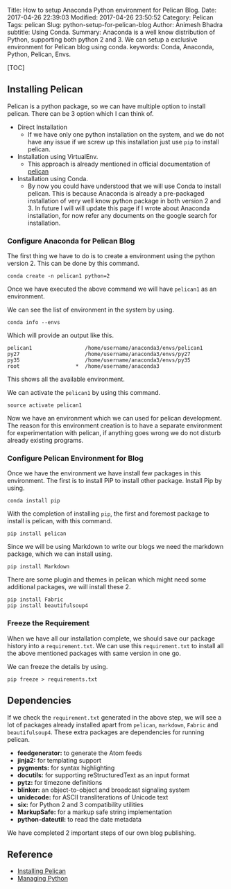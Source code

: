 Title: How to setup Anaconda Python environment for Pelican Blog.
Date: 2017-04-26 22:39:03
Modified: 2017-04-26 23:50:52
Category: Pelican
Tags: pelican
Slug: python-setup-for-pelican-blog
Author: Animesh Bhadra
subtitle: Using Conda.
Summary: Anaconda is a well know distribution of Python, supporting both python 2 and 3. We can setup a exclusive environment for Pelican blog using conda.
keywords: Conda, Anaconda, Python, Pelican, Envs.

[TOC]

## Installing Pelican ##

Pelican is a python package, so we can have multiple option to install pelican. There can be 3 option which I can think of.

* Direct Installation
    - If we have only one python installation on the system, and we do not have any issue if we screw up this installation just use `pip` to install pelican.
* Installation using VirtualEnv.
    - This approach is already mentioned in official documentation of [pelican](http://docs.getpelican.com/en/stable/install.html "Installing Pelican")
* Installation using Conda.
    - By now you could have understood that we will use Conda to install pelican. This is because Anaconda is already a pre-packaged installation of very well know python package in both version 2 and 3. In future I will will update this page if I wrote about Anaconda installation, for now refer any documents on the google search for installation.

### Configure Anaconda for Pelican Blog ###

The first thing we have to do is to create a environment using the python version 2. This can be done by this command.

````
conda create -n pelican1 python=2
````

Once we have executed the above command we will have `pelican1` as an environment.

We can see the list of environment in the system by using.

````
conda info --envs
````

Which will provide an output like this.

````
pelican1                 /home/username/anaconda3/envs/pelican1
py27                     /home/username/anaconda3/envs/py27
py35                     /home/username/anaconda3/envs/py35
root                  *  /home/username/anaconda3
````

This shows all the available environment.

We can activate the `pelican1` by using this command.

````
source activate pelican1
````

Now we have an environment which we can used for pelican development. The reason for this environment creation is to have a separate environment for experimentation with pelican, if anything goes wrong we do not disturb already existing programs.

### Configure Pelican Environment for Blog ###

Once we have the environment we have install few packages in this environment. The first is to install PiP to install other package. Install Pip by using.

````
conda install pip
````

With the completion of installing `pip`, the first and foremost package to install is pelican, with this command.

````
pip install pelican
````

Since we will be using Markdown to write our blogs we need the markdown package, which we can install using.

````
pip install Markdown
````

There are some plugin and themes in pelican which might need some additional packages, we will install these 2.

````
pip install Fabric
pip install beautifulsoup4
````

### Freeze the Requirement ###
When we have all our installation complete, we should save our package history into a `requirement.txt`. We can use this `requirement.txt` to install all the above mentioned packages with same version in one go.

We can freeze the details by using.

````
pip freeze > requirements.txt
````

## Dependencies ##

If we check the `requirement.txt` generated in the above step, we will see a lot of packages already installed apart from `pelican`, `markdown`, `Fabric` and `beautifulsoup4`. These extra packages are dependencies for running pelican.

* **feedgenerator:** to generate the Atom feeds
* **jinja2:** for templating support
* **pygments:** for syntax highlighting
* **docutils:** for supporting reStructuredText as an input format
* **pytz:** for timezone definitions
* **blinker:** an object-to-object and broadcast signaling system
* **unidecode:** for ASCII transliterations of Unicode text
* **six:** for Python 2 and 3 compatibility utilities
* **MarkupSafe:** for a markup safe string implementation
* **python-dateutil:** to read the date metadata


We have completed 2 important steps of our own blog publishing.

## Reference ##

* [Installing Pelican ](http://docs.getpelican.com/en/stable/install.html)
* [Managing Python ](https://conda.io/docs/py2or3.html)
